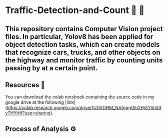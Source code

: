 # Traffic-Detection-and-Count 🚗 🚛

##  This repository contains Computer Vision project files. In particular, Yolov8 has been applied for object detection tasks, which can create models that recognize cars, trucks, and other objects on the highway and monitor traffic by counting units passing by at a certain point.

## Resources 💎
You can download the colab notebook containing the source code in my google drive at the following [link] (https://colab.research.google.com/drive/1UDXDHM_NAfgqgGEi2HjSY5h33yTHYiHf?usp=sharing).

## Process of Analysis ⚙️


